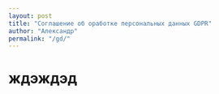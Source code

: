 ```yaml
---
layout: post
title: "Соглашение об оработке персональных данных GDPR"
author: "Александр"
permalink: "/gd/"
---
```


# ждэждэд
